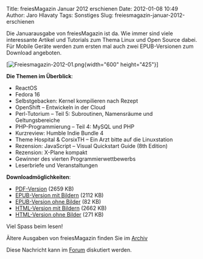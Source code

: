 Title: freiesMagazin Januar 2012 erschienen
Date: 2012-01-08 10:49
Author: Jaro Hlavaty
Tags: Sonstiges
Slug: freiesmagazin-januar-2012-erschienen

Die Januarausgabe von freiesMagazin ist da. Wie immer sind viele
interessante Artikel und Tutorials zum Thema Linux und Open Source
dabei. Für Mobile Geräte werden zum ersten mal auch zwei EPUB-Versionen
zum Download angeboten.


[![Freiesmagazin-2012-01.png](http://wiki.kubuntu-de.org/images/Freiesmagazin-2012-01.png){width="600"
height="425"}]


<!--break--><!--break-->

**Die Themen im Überblick**:


-   ReactOS
-   Fedora 16
-   Selbstgebacken: Kernel kompilieren nach Rezept
-   OpenShift – Entwickeln in der Cloud
-   Perl-Tutorium – Teil 5: Subroutinen, Namensräume und
    Geltungsbereiche
-   PHP-Programmierung – Teil 4: MySQL und PHP
-   Kurzreview: Humble Indie Bundle 4
-   Theme Hospital & CorsixTH – Ein Arzt bitte auf die Linuxstation
-   Rezension: JavaScript – Visual Quickstart Guide (8th Edition)
-   Rezension: X-Plane kompakt
-   Gewinner des vierten Programmierwettbewerbs
-   Leserbriefe und Veranstaltungen


**Downloadmöglichkeiten**:


-   [PDF-Version](http://www.freiesmagazin.de/ftp/2012/freiesMagazin-2012-01.pdf)
    (2659 KB)
-   [EPUB-Version mit
    Bildern](http://www.freiesmagazin.de/ftp/2012/freiesMagazin-2012-01-bilder.epub)
    (2112 KB)
-   [EPUB-Version ohne
    Bilder](http://www.freiesmagazin.de/ftp/2012/freiesMagazin-2012-01.epub)
    (82 KB)
-   [HTML-Version mit
    Bildern](http://www.freiesmagazin.de/mobil/freiesMagazin-2012-01-bilder.html)
    (2662 KB)
-   [HTML-Version ohne
    Bilder](http://www.freiesmagazin.de/mobil/freiesMagazin-2012-01.html)
    (271 KB)


Viel Spass beim lesen!


Ältere Ausgaben von freiesMagazin finden Sie im
[Archiv](http://www.freiesmagazin.de/archiv)


Diese Nachricht kann im
[Forum](http://forum.kubuntu-de.org/index.php?board=1.0) diskutiert
werden.



